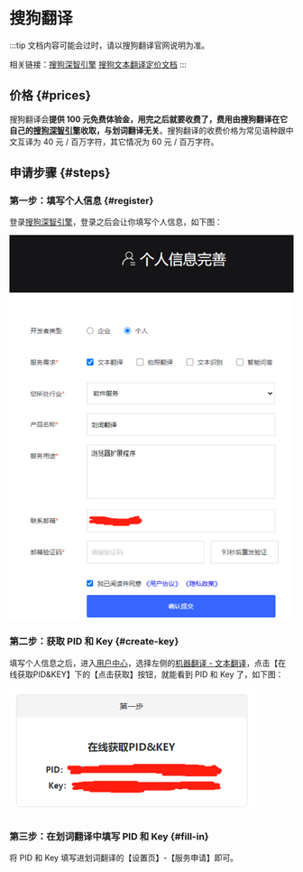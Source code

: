 # 搜狗翻译

:::tip
文档内容可能会过时，请以搜狗翻译官网说明为准。

相关链接：[搜狗深智引擎](https://deepi.sogou.com/) [搜狗文本翻译定价文档](https://deepi.sogou.com/doccenter/texttranslatedoc)
:::

## 价格 {#prices}

搜狗翻译会**提供 100 元免费体验金，用完之后就要收费了，费用由搜狗翻译在它自己的[搜狗深智引擎](https://deepi.sogou.com/)收取，与划词翻译无关**。搜狗翻译的收费价格为常见语种跟中文互译为 40 元 / 百万字符，其它情况为 60 元 / 百万字符。

## 申请步骤 {#steps}

### 第一步：填写个人信息 {#register}

登录[搜狗深智引擎](https://deepi.sogou.com/)，登录之后会让你填写个人信息，如下图：

![img_8.png](./img_8.png)

### 第二步：获取 PID 和 Key {#create-key}

填写个人信息之后，进入[用户中心](https://deepi.sogou.com/registered/account)，选择左侧的[机器翻译 - 文本翻译](https://deepi.sogou.com/registered/texttranslate)，点击【在线获取PID&KEY】下的【点击获取】按钮，就能看到 PID 和 Key 了，如下图：

![img_9.png](./img_9.png)

### 第三步：在划词翻译中填写 PID 和 Key {#fill-in}

将 PID 和 Key 填写进划词翻译的【设置页】-【服务申请】即可。